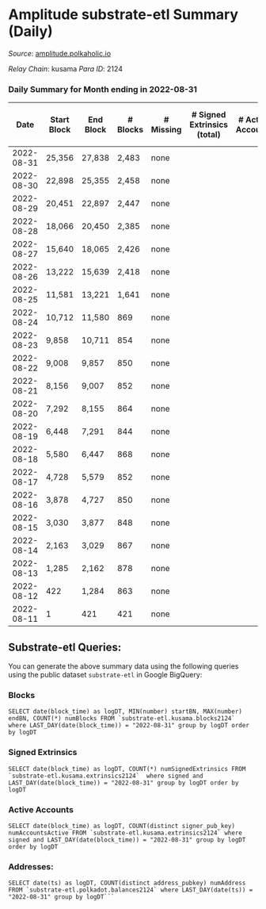 # Amplitude substrate-etl Summary (Daily)

_Source_: [amplitude.polkaholic.io](https://amplitude.polkaholic.io)

*Relay Chain*: kusama
*Para ID*: 2124



### Daily Summary for Month ending in 2022-08-31


| Date | Start Block | End Block | # Blocks | # Missing | # Signed Extrinsics (total) | # Active Accounts | # Addresses with Balances | # Events | # Transfers | # XCM Transfers In | # XCM Transfers Out |
| ---- | ----------- | --------- | -------- | --------- | --------------------------- | ----------------- | ------------------------- | -------- | ----------- | ------------------ | ------------------- |
| 2022-08-31 | 25,356 | 27,838 | 2,483 | none  |  |  | 14 | 4,968 |   |   |   |
| 2022-08-30 | 22,898 | 25,355 | 2,458 | none  |  |  |  | 4,918 |   |   |   |
| 2022-08-29 | 20,451 | 22,897 | 2,447 | none  |  |  |  | 4,896 |   |   |   |
| 2022-08-28 | 18,066 | 20,450 | 2,385 | none  |  |  |  | 4,772 |   |   |   |
| 2022-08-27 | 15,640 | 18,065 | 2,426 | none  |  |  |  | 4,854 |   |   |   |
| 2022-08-26 | 13,222 | 15,639 | 2,418 | none  |  |  |  | 4,838 |   |   |   |
| 2022-08-25 | 11,581 | 13,221 | 1,641 | none  |  |  |  | 3,284 |   |   |   |
| 2022-08-24 | 10,712 | 11,580 | 869 | none  |  |  |  | 1,739 |   |   |   |
| 2022-08-23 | 9,858 | 10,711 | 854 | none  |  |  |  | 1,708 |   |   |   |
| 2022-08-22 | 9,008 | 9,857 | 850 | none  |  |  |  | 1,701 |   |   |   |
| 2022-08-21 | 8,156 | 9,007 | 852 | none  |  |  |  | 1,705 |   |   |   |
| 2022-08-20 | 7,292 | 8,155 | 864 | none  |  |  |  | 1,728 |   |   |   |
| 2022-08-19 | 6,448 | 7,291 | 844 | none  |  |  |  | 1,689 |   |   |   |
| 2022-08-18 | 5,580 | 6,447 | 868 | none  |  |  |  | 1,737 |   |   |   |
| 2022-08-17 | 4,728 | 5,579 | 852 | none  |  |  |  | 1,705 |   |   |   |
| 2022-08-16 | 3,878 | 4,727 | 850 | none  |  |  |  | 1,700 |   |   |   |
| 2022-08-15 | 3,030 | 3,877 | 848 | none  |  |  |  | 1,697 |   |   |   |
| 2022-08-14 | 2,163 | 3,029 | 867 | none  |  |  |  | 1,735 |   |   |   |
| 2022-08-13 | 1,285 | 2,162 | 878 | none  |  |  |  | 1,756 |   |   |   |
| 2022-08-12 | 422 | 1,284 | 863 | none  |  |  |  | 1,727 |   |   |   |
| 2022-08-11 | 1 | 421 | 421 | none  |  |  |  | 842 |   |   |   |

## Substrate-etl Queries:
You can generate the above summary data using the following queries using the public dataset `substrate-etl` in Google BigQuery:


### Blocks
```
SELECT date(block_time) as logDT, MIN(number) startBN, MAX(number) endBN, COUNT(*) numBlocks FROM `substrate-etl.kusama.blocks2124`  where LAST_DAY(date(block_time)) = "2022-08-31" group by logDT order by logDT
```


### Signed Extrinsics
```
SELECT date(block_time) as logDT, COUNT(*) numSignedExtrinsics FROM `substrate-etl.kusama.extrinsics2124`  where signed and LAST_DAY(date(block_time)) = "2022-08-31" group by logDT order by logDT
```


### Active Accounts
```
SELECT date(block_time) as logDT, COUNT(distinct signer_pub_key) numAccountsActive FROM `substrate-etl.kusama.extrinsics2124` where signed and LAST_DAY(date(block_time)) = "2022-08-31" group by logDT order by logDT
```


### Addresses:
```
SELECT date(ts) as logDT, COUNT(distinct address_pubkey) numAddress FROM `substrate-etl.polkadot.balances2124` where LAST_DAY(date(ts)) = "2022-08-31" group by logDT```

